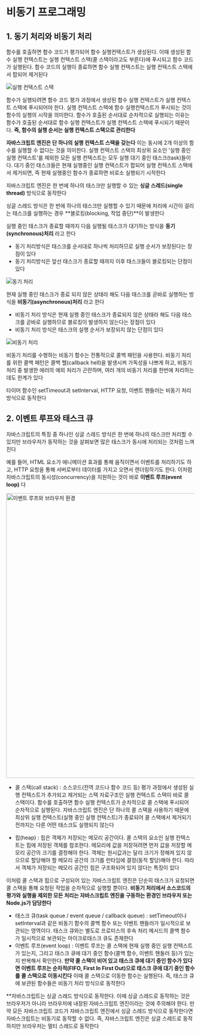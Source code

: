 # 비동기 프로그래밍

## 1. 동기 처리와 비동기 처리

함수를 호출하면 함수 코드가 평가되어 함수 실행컨텍스트가 생성된다. 이때 생성된 함수 실행 컨텍스트는 실행 컨텍스트 스택(콜 스택이라고도 부른다)에 푸시되고 함수 코드가 실행된다. 함수 코드의 실행이 종료하면 함수 실행 컨텍스트는 실행 컨텍스트 스택에서 팝되어 제거된다

![실행 컨텍스트 스택](https://user-images.githubusercontent.com/67866773/97959221-34334b00-1df2-11eb-8028-8af3668ad17b.png)

함수가 실행되려면 함수 코드 평가 과정에서 생성된 함수 실행 컨텍스트가 실행 컨텍스트 스택에 푸시되어야 한다. 실행 컨텍스트 스택에 함수 실행컨텍스트가 푸시되는 것이 함수의 실행의 시작을 의미한다. 함수가 호출된 순서대로 순차적으로 실행되는 이유는 함수가 호출된 순서대로 함수 실행 컨텍스트가 실행 컨텍스트 스택에 푸시되기 때문이다. **즉, 함수의 실행 순서는 실행 컨텍스트 스택으로 관리한다**

**자바스크립트 엔진은 단 하나의 실행 컨텍스트 스택을 갖는다** 이는 동시에 2개 이상의 함수를 실행할 수 없다는 것을 의미한다. 실행 컨텍스트 스택의 최상위 요소인 '실행 중인 실행 컨텍스트'를 제외한 모든 실행 컨텍스트는 모두 실행 대기 중인 태스크(task)들이다. 대기 중인 태스크들은 현재 실행중인 실행 컨텍스트가 팝되어 실행 컨텍스트 스택에서 제거되면, 즉 현재 실행중인 함수가 종료하면 비로소 실행되기 시작한다

자바스크립트 엔진은 한 번에 하나의 태스크만 실행할 수 있는 **싱글 스레드(single thread)** 방식으로 동작한다

싱글 스레드 방식은 한 번에 하나의 태스크만 실행할 수 있기 때문에 처리에 시간이 걸리는 태스크를 실행하는 경우 **블로킹(blocking, 작업 중단)**이 발생한다

실행 중인 태스크가 종료할 때까지 다음 실행될 태스크가 대기하는 방식을 **동기(synchronous)처리** 라고 한다
- 동기 처리방식은 태스크를 순서대로 하나씩 처리하므로 실행 순서가 보장된다는 장점이 있다
- 동기 처리방식은 앞선 태스크가 종료할 때까지 이후 태스크들이 블로킹되는 단점이 있다

![동기 처리](https://user-images.githubusercontent.com/67866773/97963237-17027a80-1dfa-11eb-8177-6d0729aafb5a.png)

현재 실행 중인 태스크가 종료 되지 않은 상태라 해도 다음 태스크를 곧바로 실행하는 방식을 **비동기(asynchronous)처리** 라고 한다
- 비동기 처리 방식은 현재 실행 중인 태스크가 종료되지 않은 상태라 해도 다음 태스크를 곧바로 실행하므로 블로킹이 발생하지 않는다는 장점이 있다
- 비동기 처리 방식은 태스크의 실행 순서가 보장되지 않는 단점이 있다

![비동기 처리](https://user-images.githubusercontent.com/67866773/97963541-af98fa80-1dfa-11eb-8fa7-f7e86c374afe.png)

비동기 처리를 수행하는 비동기 함수는 전통적으로 콜백 패턴을 사용한다. 비동기 처리를 위한 콜백 패턴은 콜백 헬(callback hell)을 발생시켜 가독성을 나쁘게 하고, 비동기 처리 중 발생한 에러의 예외 처리가 곤란하며, 여러 개의 비동기 처리를 한번에 처리하는 데도 한계가 있다

타이머 함수인 setTimeout과 setInterval, HTTP 요청, 이벤트 핸들러는 비동기 처리 방식으로 동작한다

## 2. 이벤트 루프와 태스크 큐

자바스크립트의 특징 중 하나인 싱글 스레드 방식은 한 번에 하나의 태스크만 처리할 수 있지만 브라우저가 동작하는 것을 살펴보면 많은 태스크가 동시에 처리되는 것처럼 느껴진다

예를 들어, HTML 요소가 애니메이션 효과를 통해 움직이면서 이벤트를 처리하기도 하고, HTTP 요청을 통해 서버로부터 데이터를 가지고 오면서 렌더링하기도 한다. 이처럼 자바스크립트의 동시성(concurrency)을 지원하는 것이 바로 **이벤트 루프(event loop)** 다

<img width="759" alt="이벤트 루프와 브라우저 환경" src="https://user-images.githubusercontent.com/67866773/97974484-027aae00-1e0b-11eb-94e9-5d3754a44bd9.png">

- 콜 스택(call stack) : 소스코드(전역 코드나 함수 코드 등) 평가 과정에서 생성된 실행 컨텍스트가 추가되고 제거되는 스택 자료구조인 실행 컨텍스트 스택이 바로 콜 스택이다.
함수를 호출하면 함수 실행 컨텍스트가 순차적으로 콜 스택에 푸시되어 순차적으로 실행된다. 자바스크립트 엔진은 단 하나의 콜 스택을 사용하기 때문에 최상위 실행 컨텍스트(실행 중인 실행 컨텍스트)가 종료되어 콜 스택에서 제거되기 전까지는 다른 어떤 태스크도 실행되지 않는다

- 힙(heap) : 힙은 객체가 저장되는 메모리 공간이다. 콜 스택의 요소인 실행 컨텍스트는 힙에 저장된 객체를 참조한다. 메모리에 값을 저장혀려면 먼저 값을 저장할 메모리 공간의 크기를 결정해야 한다. 객체는 원시값과는 달리 크기가 정해져 있지 않으므로 할당해야 할 메모리 공간의 크기를 런타임에 결정(동적 할당)해야 한다. 따라서 객체가 저장되는 메모리 공간인 힙은 구조화되어 있지 않다는 특징이 있다

이처럼 콜 스택과 힙으로 구성되어 있는 자바스크립트 엔진은 단순히 태스크가 요청되면 콜 스택을 통해 요청된 작업을 순차적으로 실행할 뿐이다. **비동기 처리에서 소스코드의 평가와 실행을 제외한 모든 처리는 자바스크립트 엔진을 구동하는 환경인 브라우저 또는 Node.js가 담당한다** 

- 태스크 큐(task queue / event queue / callback queue) : setTimeout이나 setInterval과 같은 비동기 함수의 콜백 함수 또는 이벤트 핸들러가 일시적으로 보관되는 영역이다. 태스크 큐와는 별도로 프로미스의 후속 처리 메서드의 콜백 함수가 일시적으로 보관되는 마이크로태스크 큐도 존재한다
- 이벤트 루프(event loop) : 이벤트 루프는 콜 스택에 현재 실행 중인 실행 컨텍스트가 있는지, 그리고 태스크 큐에 대기 중인 함수(콜백 함수, 이벤트 핸들러 등)가 있는지 반복해서 확인한다. **만약 콜 스택이 비어 있고 태스크 큐에 대기 중인 함수가 있다면 이벤트 루프는 순차적(FIFO, First In First Out)으로 태스크 큐에 대기 중인 함수를 콜 스택으로 이동시킨다** 이때 콜 스택으로 이동한 함수는 실행된다. 즉, 태스크 큐에 보관된 함수들은 비동기 처리 방식으로 동작한다

**자바스크립트는 싱글 스레드 방식으로 동작한다. 이때 싱글 스레드로 동작하는 것은 브라우저가 아니라 브라우저에 내장된 자바스크립트 엔진이라는 것에 주의해야 한다. 만약 모든 자바스크립트 코드가 자바스크립트 엔진에서 싱글 스레드 방식으로 동작한다면 자바스크립트는 비동기로 동작할 수 없다. 즉, 자바스크립트 엔진은 싱글 스레드로 동작하지만 브라우저는 멀티 스레드로 동작한다